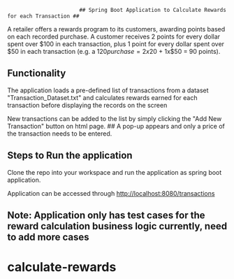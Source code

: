                            ## Spring Boot Application to Calculate Rewards for each Transaction ##

A retailer offers a rewards program to its customers, awarding points based on each recorded purchase.
A customer receives 2 points for every dollar spent over $100 in each transaction, plus 1 point for every dollar spent over $50 in each transaction
(e.g. a $120 purchase = 2x$20 + 1x$50 = 90 points).

## Functionality
   
 The application loads a pre-defined list of transactions from a dataset "Transaction_Dataset.txt" and calculates rewards earned 
 for each transaction before displaying the records on the screen
 
New transactions can be added to the list by simply clicking the "Add New Transaction" button on html page.
    ## A pop-up appears and only a price of the transaction needs to be entered.
    
## Steps to Run the application

  Clone the repo into your workspace and run the application as spring boot application.
  
  Application can be accessed through 
    [http://localhost:8080/transactions](http://localhost:8080/transactions)
    
    
## Note: Application only has test cases for the reward calculation business logic currently, need to add more cases

# calculate-rewards

